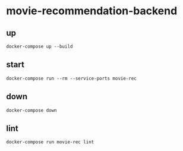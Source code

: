 # movie-recommendation-backend

## up
`docker-compose up --build`

## start
`docker-compose run --rm --service-ports movie-rec`

## down
`docker-compose down`

## lint
`docker-compose run movie-rec lint`
